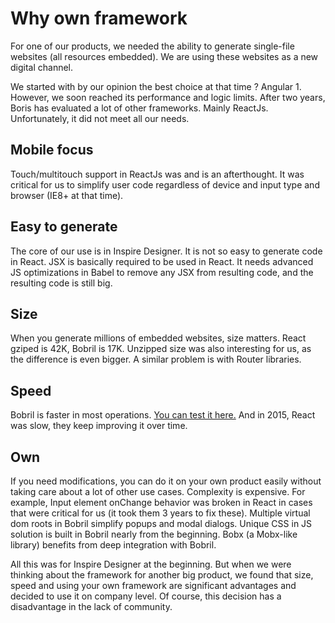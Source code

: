 [//]: <> (menuLabel:'Introduction';menuAnchor:'why-own-framework';previous:'';next: 'howToStart.md')
# Why own framework
For one of our products, we needed the ability to generate single-file websites (all resources embedded). We are using these websites as a new digital channel.

We started with by our opinion the best choice at that time ? Angular 1. However, we soon reached its performance and logic limits. After two years, Boris has evaluated a lot of other frameworks. Mainly ReactJs. Unfortunately, it did not meet all our needs.

## Mobile focus
Touch/multitouch support in ReactJs was and is an afterthought. It was critical for us to simplify user code regardless of device and input type and browser (IE8+ at that time).

## Easy to generate
The core of our use is in Inspire Designer. It is not so easy to generate code in React. JSX is basically required to be used in React. It needs advanced JS optimizations in Babel to remove any JSX from resulting code, and the resulting code is still big.

## Size
When you generate millions of embedded websites, size matters. React gziped is 42K, Bobril is 17K. Unzipped size was also interesting for us, as the difference is even bigger. A similar problem is with Router libraries.

## Speed
Bobril is faster in most operations. [You can test it here.](https://localvoid.github.io/uibench/) And in 2015, React was slow, they keep improving it over time.

## Own
If you need modifications, you can do it on your own product easily without taking care about a lot of other use cases. Complexity is expensive. For example, Input element onChange behavior was broken in React in cases that were critical for us (it took them 3 years to fix these). Multiple virtual dom roots in Bobril simplify popups and modal dialogs. Unique CSS in JS solution is built in Bobril nearly from the beginning. Bobx (a Mobx-like library) benefits from deep integration with Bobril.

All this was for Inspire Designer at the beginning. But when we were thinking about the framework for another big product, we found that size, speed and using your own framework are significant advantages and decided to use it on company level. Of course, this decision has a disadvantage in the lack of community.